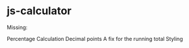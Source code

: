 # js-calculator


Missing:

Percentage Calculation
Decimal points
A fix for the running total
Styling
